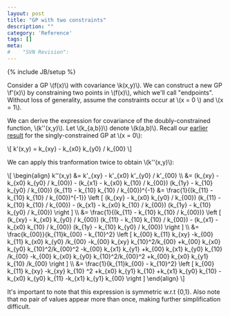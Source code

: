 ```yaml
---
layout: post
title: "GP with two constraints"
description: ""
category: 'Reference'
tags: []
meta: 
#    "SVN Revision": 
---
```

{% include JB/setup %}

Consider a GP \\(f(x)\\) with covariance \\k(x,y)\\).  We can construct a new GP \\f'(x)\\) by constraining two points in \\(f(x)\\), which we'll call "endpoints".  Without loss of generality, assume the constraints occur at \\(x = 0 \\) and \\(x = 1\\).

We can derive the expression for covariance of the doubly-constrained function, \\(k''(x,y)\\).  Let \\(k_{a,b})\\) denote \\(k(a,b)\\).  Recall our [earlier result]({{site.baseurl}}/2014/12/07/reference/) for the singly-constrained GP at \\(x = 0\\):

<div>
\[
  k'(x,y) = k_{xy} - k_{x0} k_{y0} / k_{00}
\]
</div>
  
We can apply this tranformation twice to obtain \\(k''(x,y)\\):

<div>
\[
\begin{align}
  k''(x,y) &= k'_{xy} - k'_{x0} k'_{y0} / k'_{00} \\
           &= 
           (k_{xy} - k_{x0} k_{y0} / k_{00}) - 
              (k_{x1} - k_{x0} k_{10} / k_{00}) 
              (k_{1y} - k_{10} k_{y0} / k_{00})
              (k_{11} - k_{10} k_{10} / k_{00})^{-1}
           &= 
          \frac{1}{(k_{11} - k_{10} k_{10} / k_{00})^{-1}}
          \left [
            (k_{xy} - k_{x0} k_{y0} / k_{00})
            (k_{11} - k_{10} k_{10} / k_{00}) - 
            (k_{x1} - k_{x0} k_{10} / k_{00}) 
            (k_{1y} - k_{10} k_{y0} / k_{00})
          \right ] \\
          &= 
          \frac{1}{(k_{11} - k_{10} k_{10} / k_{00})}
          \left [
            (k_{xy} - k_{x0} k_{y0} / k_{00})
            (k_{11} - k_{10} k_{10} / k_{00})  - 
            (k_{x1} - k_{x0} k_{10} / k_{00}) 
            (k_{1y} - k_{10} k_{y0} / k_{00})
          \right ] \\
          &= 
          \frac{k_{00}}{k_{11}k_{00} - k_{10}^2}
          \left [
             k_{00} k_{11} k_{xy} 
            -k_{00} k_{11} k_{x0} k_{y0} /k_{00} 
            -k_{00} k_{xy} k_{10}^2/k_{00} 
            +k_{00} k_{x0} k_{y0} k_{10}^2/k_{00}^2
            -k_{00} k_{x1} k_{y1} 
            +k_{00} k_{x1} k_{y0} k_{10} /k_{00} 
            -k_{00} k_{x0} k_{y0} k_{10}^2/k_{00}^2
            +k_{00} k_{x0} k_{y1} k_{10} /k_{00} 
          \right ] \\
          &= 
          \frac{1}{k_{11}k_{00} - k_{10}^2}
          \left [
            k_{00} k_{11} k_{xy} 
           -k_{xy} k_{10} ^2
           +k_{x0} k_{y1} k_{10} 
           +k_{x1} k_{y0} k_{10} 
           -k_{x0} k_{y0} k_{11} 
           -k_{x1} k_{y1} k_{00} 
          \right ]
\end{align}
\]
</div>

It's important to note that this expression is symmetric w.r.t {0,1}. Also note that no pair of values appear more than once, making further simplification difficult.
